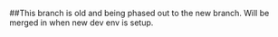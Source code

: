 

##This branch is old and being phased out to the new branch. Will be merged in when new dev env is setup. 
